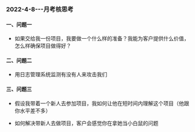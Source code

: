 ### 2022-4-8---月考核思考

#### 一、问题一

- 如果交给我一份项目，我要做一个什么样的准备？我能为客户提供什么价值，怎么样确保项目做得好？

#### 二、问题二

- 用日志管理系统监测有没有人来攻击我们

#### 三、问题三

- 假设我带着一个新人去参加项目，我如何让他在短时间内理解这个项目（他跟你水平差不多）

- 如何解决带新人去做项目，客户会感觉你在拿她当小白鼠的问题